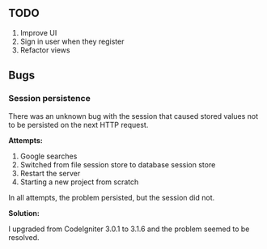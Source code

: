 ## TODO

1. Improve UI
1. Sign in user when they register
1. Refactor views

## Bugs

### Session persistence

There was an unknown bug with the session that caused stored values not to be persisted on the next HTTP request.

**Attempts:**

1. Google searches
2. Switched from file session store to database session store
3. Restart the server
4. Starting a new project from scratch

In all attempts, the problem persisted, but the session did not.

**Solution:**

I upgraded from CodeIgniter 3.0.1 to 3.1.6 and the problem seemed to be resolved.
